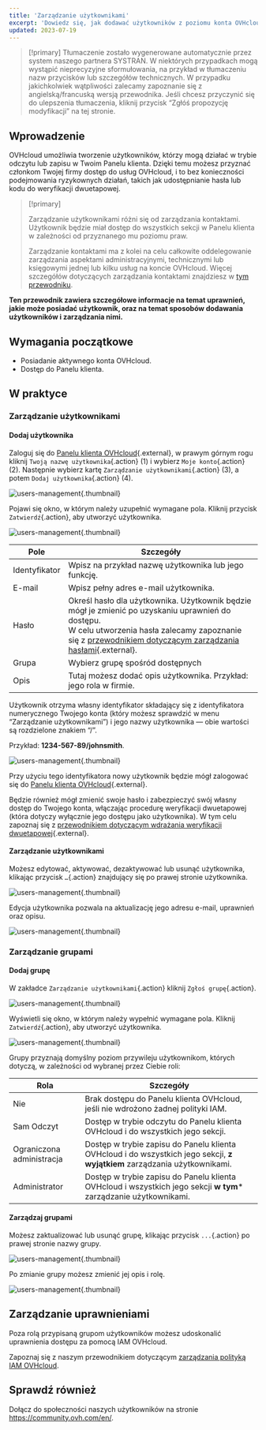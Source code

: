 ```yaml
---
title: 'Zarządzanie użytkownikami'
excerpt: 'Dowiedz się, jak dodawać użytkowników z poziomu konta OVHcloud'
updated: 2023-07-19
---
```


> [!primary]
> Tłumaczenie zostało wygenerowane automatycznie przez system naszego partnera SYSTRAN. W niektórych przypadkach mogą wystąpić nieprecyzyjne sformułowania, na przykład w tłumaczeniu nazw przycisków lub szczegółów technicznych. W przypadku jakichkolwiek wątpliwości zalecamy zapoznanie się z angielską/francuską wersją przewodnika. Jeśli chcesz przyczynić się do ulepszenia tłumaczenia, kliknij przycisk “Zgłóś propozycję modyfikacji” na tej stronie.
>

## Wprowadzenie

OVHcloud umożliwia tworzenie użytkowników, którzy mogą działać w trybie odczytu lub zapisu w Twoim Panelu klienta. Dzięki temu możesz przyznać członkom Twojej firmy dostęp do usług OVHcloud, i to bez konieczności podejmowania ryzykownych działań, takich jak udostępnianie hasła lub kodu do weryfikacji dwuetapowej.

> [!primary]
>
> Zarządzanie użytkownikami różni się od zarządzania kontaktami. Użytkownik będzie miał dostęp do wszystkich sekcji w Panelu klienta w zależności od przyznanego mu poziomu praw.
>
> Zarządzanie kontaktami ma z kolei na celu całkowite oddelegowanie zarządzania aspektami administracyjnymi, technicznymi lub księgowymi jednej lub kilku usług na koncie OVHcloud. Więcej szczegółów dotyczących zarządzania kontaktami znajdziesz w [tym przewodniku](/pages/account/customer/managing_contacts).
>

**Ten przewodnik zawiera szczegółowe informacje na temat uprawnień, jakie może posiadać użytkownik, oraz na temat sposobów dodawania użytkowników i zarządzania nimi.**

## Wymagania początkowe

- Posiadanie aktywnego konta OVHcloud.
- Dostęp do Panelu klienta.

## W praktyce

### Zarządzanie użytkownikami

#### Dodaj użytkownika

Zaloguj się do [Panelu klienta OVHcloud](https://www.ovh.com/auth/?action=gotomanager&from=https://www.ovh.pl/&ovhSubsidiary=pl){.external}, w prawym górnym rogu kliknij `Twoją nazwę użytkownika`{.action} (1) i wybierz `Moje konto`{.action} (2).
Następnie wybierz kartę `Zarządzanie użytkownikami`{.action} (3), a potem `Dodaj użytkownika`{.action} (4).

![users-management](images/hubusers.png){.thumbnail}

Pojawi się okno, w którym należy uzupełnić wymagane pola. Kliknij przycisk `Zatwierdź`{.action}, aby utworzyć użytkownika.

![users-management](images/usersmanagement2.png){.thumbnail}

| Pole | Szczegóły |
|--------------|----------------------------------------------------------------------------------------------------------------------------------------------------------------------------------------------------------------------------------------------------------------------------------------------------------|
| Identyfikator | Wpisz na przykład nazwę użytkownika lub jego funkcję. |
| E-mail | Wpisz pełny adres e-mail użytkownika. |
| Hasło | Określ hasło dla użytkownika. Użytkownik będzie mógł je zmienić po uzyskaniu uprawnień do dostępu. <br>W celu utworzenia hasła zalecamy zapoznanie się z [przewodnikiem dotyczącym zarządzania hasłami](/pages/account/customer/manage-ovh-password){.external}. |
| Grupa | Wybierz grupę spośród dostępnych |
| Opis | Tutaj możesz dodać opis użytkownika. Przykład: jego rola w firmie. |

Użytkownik otrzyma własny identyfikator składający się z identyfikatora numerycznego Twojego konta (który możesz sprawdzić w menu “Zarządzanie użytkownikami”) i jego nazwy użytkownika — obie wartości są rozdzielone znakiem “/”.

Przykład: **1234-567-89/johnsmith**.

![users-management](images/usersmanagement3.png){.thumbnail}

Przy użyciu tego identyfikatora nowy użytkownik będzie mógł zalogować się do [Panelu klienta OVHcloud](https://www.ovh.com/auth/?action=gotomanager&from=https://www.ovh.pl/&ovhSubsidiary=pl){.external}. 

Będzie również mógł zmienić swoje hasło i zabezpieczyć swój własny dostęp do Twojego konta, włączając procedurę weryfikacji dwuetapowej (która dotyczy wyłącznie jego dostępu jako użytkownika). W tym celu zapoznaj się z [przewodnikiem dotyczącym wdrażania weryfikacji dwuetapowej](/pages/account/customer/secure-ovhcloud-account-with-2fa){.external}.

#### Zarządzanie użytkownikami

Możesz edytować, aktywować, dezaktywować lub usunąć użytkownika, klikając przycisk `…`{.action} znajdujący się po prawej stronie użytkownika.

![users-management](images/usersmanagement4.png){.thumbnail}

Edycja użytkownika pozwala na aktualizację jego adresu e-mail, uprawnień oraz opisu.

![users-management](images/usersmanagement6.png){.thumbnail}

### Zarządzanie grupami

#### Dodaj grupę

W zakładce `Zarządzanie użytkownikami`{.action} kliknij `Zgłoś grupę`{.action}.

![users-management](images/usersmanagement7.png){.thumbnail}

Wyświetli się okno, w którym należy wypełnić wymagane pola. Kliknij `Zatwierdź`{.action}, aby utworzyć użytkownika.

![users-management](images/usersmanagement8.png){.thumbnail}

Grupy przyznają domyślny poziom przywileju użytkownikom, których dotyczą, w zależności od wybranej przez Ciebie roli:

| Rola | Szczegóły |
|------------------|----------------------------------------------------------------------------------------------------------------------|
| Nie | Brak dostępu do Panelu klienta OVHcloud, jeśli nie wdrożono żadnej polityki IAM. |
| Sam Odczyt | Dostęp w trybie odczytu do Panelu klienta OVHcloud i do wszystkich jego sekcji. |
| Ograniczona administracja | Dostęp w trybie zapisu do Panelu klienta OVHcloud i do wszystkich jego sekcji, **z wyjątkiem** zarządzania użytkownikami. |
| Administrator | Dostęp w trybie zapisu do Panelu klienta OVHcloud i wszystkich jego sekcji **w tym*** zarządzanie użytkownikami. |

#### Zarządzaj grupami

Możesz zaktualizować lub usunąć grupę, klikając przycisk `...`{.action} po prawej stronie nazwy grupy.

![users-management](images/usersmanagement9.png){.thumbnail}

Po zmianie grupy możesz zmienić jej opis i rolę.

![users-management](images/usersmanagement10.png){.thumbnail}

## Zarządzanie uprawnieniami

Poza rolą przypisaną grupom użytkowników możesz udoskonalić uprawnienia dostępu za pomocą IAM OVHcloud.

Zapoznaj się z naszym przewodnikiem dotyczącym [zarządzania polityką IAM OVHcloud](/pages/account/customer/iam-policy-ui).

## Sprawdź również

Dołącz do społeczności naszych użytkowników na stronie <https://community.ovh.com/en/>.
